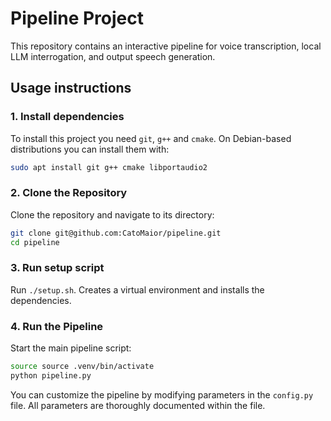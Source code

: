 # Pipeline Project

This repository contains an interactive pipeline for voice transcription, local LLM interrogation, and output speech generation.

## Usage instructions

### 1. Install dependencies
To install this project you need `git`, `g++` and `cmake`. On Debian-based distributions you can install them with:
```bash
sudo apt install git g++ cmake libportaudio2
```

### 2. Clone the Repository
Clone the repository and navigate to its directory:
```bash
git clone git@github.com:CatoMaior/pipeline.git
cd pipeline
```

### 3. Run setup script
Run `./setup.sh`. Creates a virtual environment and installs the dependencies.

### 4. Run the Pipeline
Start the main pipeline script:
```bash
source source .venv/bin/activate
python pipeline.py
```
You can customize the pipeline by modifying parameters in the `config.py` file. All parameters are thoroughly documented within the file.
